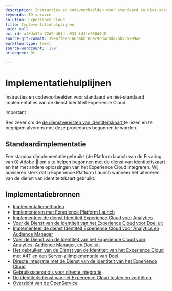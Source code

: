 ```yaml
---
description: Instructies en codevoorbeelden voor standaard en niet-standaard implementaties van de dienst Identiteit Experience Cloud.
keywords: ID-service
solution: Experience Cloud
title: Implementatiehulplijnen
uuid: null
exl-id: af6da32b-72d9-463d-a933-fd1fe960d4d8
source-git-commit: 39eaffe8b166babb186ec9cd4c0da26b53b999ae
workflow-type: tm+mt
source-wordcount: '179'
ht-degree: 0%

---
```


# Implementatiehulplijnen

Instructies en codevoorbeelden voor standaard en niet-standaard implementaties van de dienst Identiteit Experience Cloud.

>[!IMPORTANT]
>
>Ben zeker om de [ de dienstvereisten van identiteitskaart ](../reference/requirements.md) te lezen en te begrijpen alvorens met deze procedures begonnen te worden.

## Standaardimplementatie

Een standaardimplementatie gebruikt {de Platform launch van de Ervaring van 0} Adobe [&#128279;](https://experienceleague.adobe.com/docs/experience-platform/tags/home.html?lang=nl) om u te helpen begonnen met de dienst van identiteitskaart en het met andere oplossingen van het Experience Cloud integreren.  Wij adviseren sterk dat u Experience Platform Launch wanneer het uitvoeren van de dienst van identiteitskaart gebruikt.

## Implementatiebronnen

* [Implementatiemethoden](implementation-methods.md)
* [Implementeren met Experience Platform Launch](ecid-implement-with-launch.md)
* [Implementeer de dienst Identiteit Experience Cloud voor Analytics](setup-analytics.md)
* [Voer de Dienst van de Identiteit van het Experience Cloud voor Doel uit](setup-target.md)
* [Implementeer de dienst Identiteit Experience Cloud voor Analytics en Audience Manager](setup-aam-analytics.md)
* [Voer de Dienst van de Identiteit van het Experience Cloud voor Analytics, Audience Manager, en Doel uit](setup-aam-analytics-target.md)
* [Het gebruiken van de Dienst van de Identiteit van het Experience Cloud met A4T en een Server-zijImplementatie van Doel](ecid-a4t-target.md)
* [Directe integratie met de Dienst van de Identiteit van het Experience Cloud](direct-integration.md)
* [Gebruiksscenario&#39;s voor directe integratie](direct-integration-examples.md)
* [De identiteitsdienst van het Experience Cloud testen en verifiëren](test-verify.md)
* [Overzicht van de OpenService](opt-in-service/optin-overview.md)
